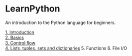 # LearnPython
An introduction to the Python language for beginners.

[1. Introduction](1.Introduction/Introduction.md)  
[2. Basics](2.Basics/Basics.md)  
[3. Control flow](3.Control_flow/Control_Flow.md)  
[4. Lists, tuples, sets and dictionaries](4.Lists_Tuples_Sets_Dictionaries/Lists_Tuples_Sets_Dictionaries.md)
5. Functions
6. File I/O
